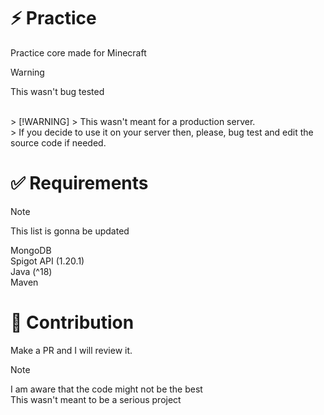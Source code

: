 # ⚡ Practice
Practice core made for Minecraft

> [!WARNING]
> This wasn't bug tested
<br>
> [!WARNING]
> This wasn't meant for a production server.<br> 
> If you decide to use it on your server then, please, bug test and edit the source code if needed.

# ✅ Requirements
> [!NOTE]
> This list is gonna be updated

MongoDB <br>
Spigot API (1.20.1) <br>
Java (^18) <br>
Maven 

# 👨 Contribution
Make a PR and I will review it.

> [!NOTE]
> I am aware that the code might not be the best<br>
> This wasn't meant to be a serious project
